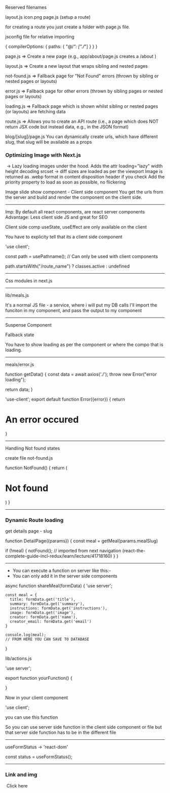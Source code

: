 Reserved filenames

layout.js
icon.png
page.js (setup a route)

for creating a route you just create a folder with page.js file.


jsconfig file for relative importing


{
    compilerOptions: {
    paths: {
      "@/*": ["./*"]
    }
  }
}


page.js => Create a new page (e.g., app/about/page.js creates a <your-domain>/about )

layout.js => Create a new layout that wraps sibling and nested pages

not-found.js => Fallback page for "Not Found" errors (thrown by sibling or nested pages or layouts)

error.js => Fallback page for other errors (thrown by sibling pages or nested pages or layouts)

loading.js => Fallback page which is shown whilst sibling or nested pages (or layouts) are fetching data

route.js => Allows you to create an API route (i.e., a page which does NOT return JSX code but instead data, e.g., in the JSON format)

blog/[slug]/page.js
You can dynamically create urls, which have different slug, that slug will be available as a props




### Optimizing Image with Next.js

<Image> -> Lazy loading images under the hood.
Adds the attr loading="lazy" width height decoding 
srcset -> diff sizes are loaded as per the viewport
Image is returned as .webp format in content disposition header if you check
Add the priority property to load as soon as possible, no flickering

Image slide show component - Client side component
You get the urls from the server and build and render the component on the client side.

------
Imp: By default all react components, are react server components
Advantage: Less client side JS and great for SEO

Client side comp
useState, useEffect are only available on the client

You have to explicity tell that its a client side component

'use client';

const path = usePathname(); // Can only be used with client components

path.startsWith("/route_name") ? classes.active : undefined


----
Css modules in next.js

------

lib/meals.js

It's a normal JS file - a service, where i will put my DB calls
I'll import the funciton in my component, and pass the output to my component

------
Suspense Component

Fallback state

<Suspense fallback={FallbackComponent}>
 <Meals/>
</Suspense>

You have to show loading as per the component or where the compo that is loading.

---------
meals/error.js

function getData() {
  const data = await axios('./');
  throw new Error("error loading");

  return data;
}

'use-client';
export default function Error({error}) {
  return <main className="error"><h1>An error occured</h1></main>
}

----

Handling Not found states

create file not-found.js

function NotFound() {
  return (
    <main>
      <h1>Not found</h1>
    </main>
  )
}

----

### Dynamic Route loading

get details page - slug 

function DetailPage({params}) {
  const meal = getMeal(params.mealSlug)

  if (!meal) {
    notFound(); // imported from next navigation (react-the-complete-guide-incl-redux/learn/lecture/41718160)
  }
}

----------------------------------------------------------------


* You can execute a function on server like this:-
* You can only add it in the server side components


async function shareMeal(formData) {
    'use server';

    const meal = {
      title: formData.get('title'),
      summary: formData.get('summary'),
      instructions: formData.get('instructions'),
      image: formData.get('image'),
      creator: formData.get('name'),
      creator_email: formData.get('email')
    }

    console.log(meal);
    // FROM HERE YOU CAN SAVE TO DATABASE
}



lib/actions.js

'use server';

export function yourFunction() {

}

Now in your client component

'use client';

you can use this function

So you can use server side function in the client side component or file
but that server side function has to be in the different file

---

useFormStatus -> 'react-dom'

const status = useFormStatus();

---------------------------------------------

### Link and img

<Link>
  <img src.. alt../>
  Click here
</Link>

